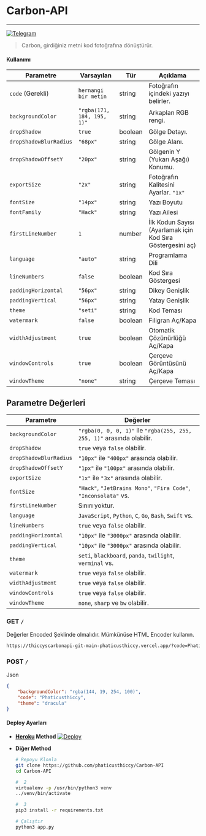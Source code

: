 # Carbon-API
---

[![Telegram](https://img.shields.io/badge/Telegram-Channel-pink)](https://t.me/phaticusthiccy)


> Carbon, girdiğiniz metni kod fotoğrafına dönüştürür.

#### Kullanımı

| Parametre              | Varsayılan                 | Tür     | Açıklama                                                     |
| ---------------------- | -------------------------- | ------- | ------------------------------------------------------------ |
| `code` (Gerekli)       | `hernangi bir metin`       | string  | Fotoğrafın içindeki yazıyı belirler.                         |
| `backgroundColor`      | `"rgba(171, 184, 195, 1)"` | string  | Arkaplan RGB rengi.                                          |
| `dropShadow`           | `true`                     | boolean | Gölge Detayı.                                                |
| `dropShadowBlurRadius` | `"68px"`                   | string  | Gölge Alanı.                                                 |
| `dropShadowOffsetY`    | `"20px"`                   | string  | Gölgenin Y (Yukarı Aşağı) Konumu.                            |
| `exportSize`           | `"2x"`                     | string  | Fotoğrafın Kalitesini Ayarlar. `"1x"` | `"2x"` | `"3x"`      |
| `fontSize`             | `"14px"`                   | string  | Yazı Boyutu                                                  |
| `fontFamily`           | `"Hack"`                   | string  | Yazı Ailesi                                                  |
| `firstLineNumber`      | `1`                        | number  | İlk Kodun Sayısı (Ayarlamak için Kod Sıra Göstergesini aç)   |
| `language`             | `"auto"`                   | string  | Programlama Dili                                             |
| `lineNumbers`          | `false`                    | boolean | Kod Sıra Göstergesi                                          |
| `paddingHorizontal`    | `"56px"`                   | string  | Dikey Genişlik                                               |
| `paddingVertical`      | `"56px"`                   | string  | Yatay Genişlik                                               |
| `theme`                | `"seti"`                   | string  | Kod Teması                                                   |
| `watermark`            | `false`                    | boolean | Filigran Aç/Kapa                                             | 
| `widthAdjustment`      | `true`                     | boolean | Otomatik Çözünürlüğü Aç/Kapa                                 |
| `windowControls`       | `true`                     | boolean | Çerçeve Görüntüsünü Aç/Kapa                                  |
| `windowTheme`          | `"none"`                   | string  | Çerçeve Teması                                               |

##

## Parametre Değerleri 

| Parametre              | Değerler                       |
| ---------------------- | -------------------------------|
| `backgroundColor`      | `"rgba(0, 0, 0, 1)"` ile `"rgba(255, 255, 255, 1)"` arasında olabilir. |
| `dropShadow`           | `true` veya `false` olabilir.                                 |
| `dropShadowBlurRadius` | `"10px"` ile `"400px"` arasında olabilir.                     |
| `dropShadowOffsetY`    | `"1px"` ile `"100px"` arasında olabilir.                      |
| `exportSize`           | `"1x"` ile `"3x"` arasında olabilir.                          |
| `fontSize`             | `"Hack"`, `"JetBrains Mono"`, `"Fira Code"`, `"Inconsolata"` vs. |
| `firstLineNumber`      | Sınırı yoktur.                                                |
| `language`             | `JavaScript`, `Python`, `C`, `Go`, `Bash`, `Swift` vs.        |
| `lineNumbers`          | `true` veya `false` olabilir.                                 |
| `paddingHorizontal`    | `"10px"` ile `"3000px"` arasında olabilir.                    |
| `paddingVertical`      | `"10px"` ile `"3000px"` arasında olabilir.                    |
| `theme`                | `seti`, `blackboard`, `panda`, `twilight`, `verminal` vs.     |
| `watermark`            | `true` veya `false` olabilir.                                 |
| `widthAdjustment`      | `true` veya `false` olabilir.                                 |
| `windowControls`       | `true` veya `false` olabilir.                                 |
| `windowTheme`          | `none`, `sharp` ve `bw` olabilir.                             |

### GET `/`

Değerler Encoded Şeklinde olmalıdır. Mümkünüse HTML Encoder kullanın.

```bash
https://thiccyscarbonapi-git-main-phaticusthiccy.vercel.app/?code=Phaticusthiccy&theme=darcula&backgroundColor=rgba(144, 19, 254, 100)
```


### POST `/`

Json

```json
{
    "backgroundColor": "rgba(144, 19, 254, 100)",
    "code": "Phaticusthiccy",
    "theme": "dracula"
}
```

#### Deploy Ayarları

* **[Heroku](https://www.heroku.com/) Method** 
  [![Deploy](https://www.herokucdn.com/deploy/button.svg)](https://heroku.com/deploy?template=https://github.com/phaticusthiccy/Carbon-API/tree/main)

* **Diğer Method** 

  ```bash
  # Repoyu Klonla
  git clone https://github.com/phaticusthiccy/Carbon-API
  cd Carbon-API

  #  2
  virtualenv -p /usr/bin/python3 venv
  ../venv/bin/activate

  #  3
  pip3 install -r requirements.txt

  # Çalıştır
  python3 app.py
  ```
